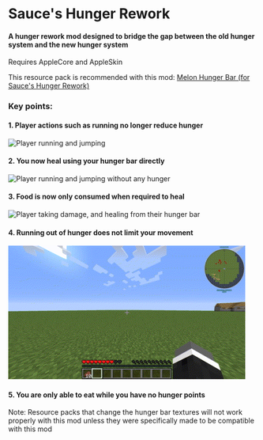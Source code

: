 # Sauce's Hunger Rework
#### A hunger rework mod designed to bridge the gap between the old hunger system and the new hunger system
Requires AppleCore and AppleSkin

This resource pack is recommended with this mod: [Melon Hunger Bar (for Sauce's Hunger Rework)](https://www.planetminecraft.com/texture-pack/melon-hunger-bar-for-sauce-s-hunger-rework/)
<br>
### Key points:
#### 1. Player actions such as running no longer reduce hunger
![Player running and jumping](https://github.com/OpenSauce04/sauces-food-rework/blob/master/media/no-hunger-reduction.GIF?raw=true)

#### 2. You now heal using your hunger bar directly
![Player running and jumping without any hunger](https://github.com/OpenSauce04/sauces-food-rework/blob/master/media/heal-eat.GIF?raw=true)

#### 3. Food is now only consumed when required to heal
![Player taking damage, and healing from their hunger bar](https://github.com/OpenSauce04/sauces-food-rework/blob/master/media/heal-damage.GIF?raw=true)

#### 4. Running out of hunger does not limit your movement
![Player running and jumping without any hunger](https://github.com/OpenSauce04/sauces-food-rework/blob/master/media/hungry-run.GIF?raw=true)

#### 5. You are only able to eat while you have no hunger points

Note: Resource packs that change the hunger bar textures will not work properly with this mod unless they were specifically made to be compatible with this mod
